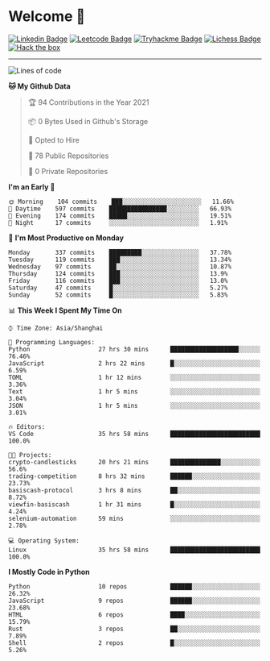 # Welcome 👋

[![Linkedin Badge](https://img.shields.io/badge/-PedroTorres-blue?style=flat-square&logo=Linkedin&logoColor=white&link=https://www.linkedin.com/in/PedroTorres/)](https://www.linkedin.com/in/pedro-torres-cruz/)
[![Leetcode Badge](https://img.shields.io/badge/profile-leetcode-green)](https://leetcode.com/corfucinas/)
[![Tryhackme Badge](https://img.shields.io/badge/profile-tryhackme-blue)](https://tryhackme.com/p/Corfucinas/)
[![Lichess Badge](https://img.shields.io/badge/challenge_me-lichess-yellow)](https://lichess.org/@/Corfucinas)
[![Hack the box](https://img.shields.io/badge/hack_the_box-profile-red)](https://www.hackthebox.eu/profile/375826)

---

<!--START_SECTION:waka-->
![Lines of code](https://img.shields.io/badge/From%20Hello%20World%20I%27ve%20Written-1.4%20million%20lines%20of%20code-blue)

**🐱 My Github Data** 

> 🏆 94 Contributions in the Year 2021
 > 
> 📦 0 Bytes Used in Github's Storage 
 > 
> 💼 Opted to Hire
 > 
> 📜 78 Public Repositories 
 > 
> 🔑 0 Private Repositories  
 > 
**I'm an Early 🐤** 

```text
🌞 Morning    104 commits    ███░░░░░░░░░░░░░░░░░░░░░░   11.66% 
🌆 Daytime    597 commits    ████████████████░░░░░░░░░   66.93% 
🌃 Evening    174 commits    █████░░░░░░░░░░░░░░░░░░░░   19.51% 
🌙 Night      17 commits     ░░░░░░░░░░░░░░░░░░░░░░░░░   1.91%

```
📅 **I'm Most Productive on Monday** 

```text
Monday       337 commits    █████████░░░░░░░░░░░░░░░░   37.78% 
Tuesday      119 commits    ███░░░░░░░░░░░░░░░░░░░░░░   13.34% 
Wednesday    97 commits     ██░░░░░░░░░░░░░░░░░░░░░░░   10.87% 
Thursday     124 commits    ███░░░░░░░░░░░░░░░░░░░░░░   13.9% 
Friday       116 commits    ███░░░░░░░░░░░░░░░░░░░░░░   13.0% 
Saturday     47 commits     █░░░░░░░░░░░░░░░░░░░░░░░░   5.27% 
Sunday       52 commits     █░░░░░░░░░░░░░░░░░░░░░░░░   5.83%

```


📊 **This Week I Spent My Time On** 

```text
⌚︎ Time Zone: Asia/Shanghai

💬 Programming Languages: 
Python                   27 hrs 30 mins      ███████████████████░░░░░░   76.46% 
JavaScript               2 hrs 22 mins       █░░░░░░░░░░░░░░░░░░░░░░░░   6.59% 
TOML                     1 hr 12 mins        ░░░░░░░░░░░░░░░░░░░░░░░░░   3.36% 
Text                     1 hr 5 mins         ░░░░░░░░░░░░░░░░░░░░░░░░░   3.04% 
JSON                     1 hr 5 mins         ░░░░░░░░░░░░░░░░░░░░░░░░░   3.01%

🔥 Editors: 
VS Code                  35 hrs 58 mins      █████████████████████████   100.0%

🐱‍💻 Projects: 
crypto-candlesticks      20 hrs 21 mins      ██████████████░░░░░░░░░░░   56.6% 
trading-competition      8 hrs 32 mins       ██████░░░░░░░░░░░░░░░░░░░   23.73% 
basiscash-protocol       3 hrs 8 mins        ██░░░░░░░░░░░░░░░░░░░░░░░   8.72% 
viewfin-basiscash        1 hr 31 mins        █░░░░░░░░░░░░░░░░░░░░░░░░   4.24% 
selenium-automation      59 mins             ░░░░░░░░░░░░░░░░░░░░░░░░░   2.78%

💻 Operating System: 
Linux                    35 hrs 58 mins      █████████████████████████   100.0%

```

**I Mostly Code in Python** 

```text
Python                   10 repos            ██████░░░░░░░░░░░░░░░░░░░   26.32% 
JavaScript               9 repos             ██████░░░░░░░░░░░░░░░░░░░   23.68% 
HTML                     6 repos             ████░░░░░░░░░░░░░░░░░░░░░   15.79% 
Rust                     3 repos             ██░░░░░░░░░░░░░░░░░░░░░░░   7.89% 
Shell                    2 repos             █░░░░░░░░░░░░░░░░░░░░░░░░   5.26%

```



<!--END_SECTION:waka-->

